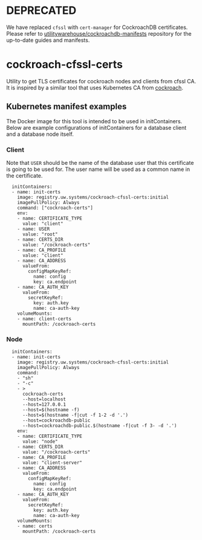 # DEPRECATED
We have replaced `cfssl` with `cert-manager` for CockroachDB certificates. Please refer to [utilitywarehouse/cockroachdb-manifests](https://github.com/utilitywarehouse/cockroachdb-manifests) repository for the up-to-date guides and manifests.

# cockroach-cfssl-certs 
Utility to get TLS certificates for cockroach nodes and clients from cfssl CA.
It is inspired by a similar tool that uses Kubernetes CA from
[cockroach](https://github.com/cockroachdb/k8s/tree/master/request-cert).

## Kubernetes manifest examples
The Docker image for this tool is intended to be used in initContainers.
Below are example configurations of initContainers for a database client 
and a database node itself.

### Client
Note that `USER` should be the name of the database user that 
this certificate is going to be used for. The user name will be
used as a common name in the certificate.

```
  initContainers:
  - name: init-certs
    image: registry.uw.systems/cockroach-cfssl-certs:initial
    imagePullPolicy: Always
    command: ["cockroach-certs"]
    env:
    - name: CERTIFICATE_TYPE
      value: "client"
    - name: USER
      value: "root"
    - name: CERTS_DIR
      value: "/cockroach-certs"
    - name: CA_PROFILE
      value: "client"
    - name: CA_ADDRESS
      valueFrom:
        configMapKeyRef:
          name: config
          key: ca.endpoint
    - name: CA_AUTH_KEY
      valueFrom:
        secretKeyRef:
          key: auth.key
          name: ca-auth-key
    volumeMounts:
    - name: client-certs
      mountPath: /cockroach-certs
```
### Node
```
  initContainers:
  - name: init-certs
    image: registry.uw.systems/cockroach-cfssl-certs:initial
    imagePullPolicy: Always
    command:
    - "sh"
    - "-c"
    - >
      cockroach-certs
      --host=localhost
      --host=127.0.0.1
      --host=$(hostname -f)
      --host=$(hostname -f|cut -f 1-2 -d '.')
      --host=cockroachdb-public
      --host=cockroachdb-public.$(hostname -f|cut -f 3- -d '.')
    env:
    - name: CERTIFICATE_TYPE
      value: "node"
    - name: CERTS_DIR
      value: "/cockroach-certs"
    - name: CA_PROFILE
      value: "client-server"
    - name: CA_ADDRESS
      valueFrom:
        configMapKeyRef:
          name: config
          key: ca.endpoint
    - name: CA_AUTH_KEY
      valueFrom:
        secretKeyRef:
          key: auth.key
          name: ca-auth-key
    volumeMounts:
    - name: certs
      mountPath: /cockroach-certs
```
